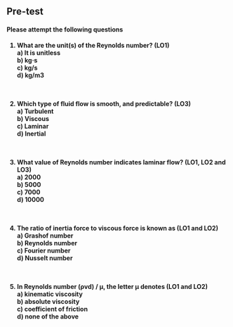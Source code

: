 ## <b> Pre-test
#### Please attempt the following questions

1) What are the unit(s) of the Reynolds number? (LO1)<br>
a)	<b>It is unitless </b><br>
b)	kg·s <br>
c)	kg/s <br>
d)	kg/m3 <br>
<br><br>

2) Which type of fluid flow is smooth, and predictable? (LO3)<br>
a)	Turbulent<br>
b)	Viscous<br>
c)	<b>Laminar </b><br>
d)	Inertial<br>
<br><br>

3) What value of Reynolds number indicates laminar flow? (LO1, LO2 and LO3)<br>
a)	<b>2000 </b><br>
b)	5000<br>
c)	7000<br>
d)	10000<br>
<br><br>

4) The ratio of inertia force to viscous force is known as (LO1 and LO2)<br>
a)	Grashof number<br>
b)	<b>Reynolds number</b> <br>
c)	Fourier number<br>
d)	Nusselt number<br>
<br><br>

5) In Reynolds number (ρvd) / μ, the letter μ denotes (LO1 and LO2)<br>
a)	kinematic viscosity<br>
b)	<b>absolute viscosity</b><br>
c)	coefficient of friction<br>
d)	none of the above<br>

